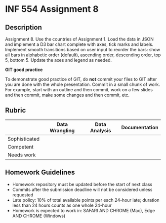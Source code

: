 # INF 554 Assignment 8

## Description 
Assignment 8. Use the countries of Assignment 1. Load the data in JSON and implement a D3 bar chart complete with axes, tick marks and labels. Implement smooth transitions based on user input to reorder the bars: show all bars in alphabetic order (default), ascending order, descending order, top 5, bottom 5. Update the axes and legend as needed.

__GIT good practice__

To demonstrate good practice of GIT, do **not** commit your files to GIT after you are done with the whole presentation. Commit in a small chunk of work. For example, start with an outline and then commit, work on a few slides and then commit, make some changes and then commit, etc.

## Rubric

| 	            | Data Wrangling	| Data Analysis	| Documentation |
| ------------- | --------------- | ------------- | ------------- |
| Sophisticated	|  |  |  |
| Competent	    |  |  |  |
| Needs work	  |  |  |  |


## Homework Guidelines
- Homework repository must be updated before the start of next class
- Commits after the submission deadline will not be considered unless requested
- Late policy: 10% of total available points per each 24-hour late; duration less than 24 hours counts as one whole 24-hour
- Homework is expected to work in: SAFARI AND CHROME (Mac), Edge AND CHROME (Windows)
